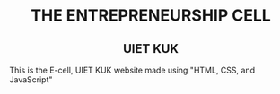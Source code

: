 <p >
  <h1 align="center">THE ENTREPRENEURSHIP CELL</h1>
  <h2 align="center">UIET KUK</h2>
</p>

<p>
  This is the E-cell, UIET KUK website made using "HTML, CSS, and JavaScript" 
</p>
